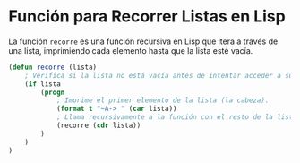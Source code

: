 # Función para Recorrer Listas en Lisp

La función `recorre` es una función recursiva en Lisp que itera a través de una lista, imprimiendo cada elemento hasta que la lista esté vacía.

```lisp
(defun recorre (lista)
    ; Verifica si la lista no está vacía antes de intentar acceder a su cabeza (car).
    (if lista
        (progn
            ; Imprime el primer elemento de la lista (la cabeza).
            (format t "~A-> " (car lista))
            ; Llama recursivamente a la función con el resto de la lista (la cola).
            (recorre (cdr lista))
        )
    )
)

